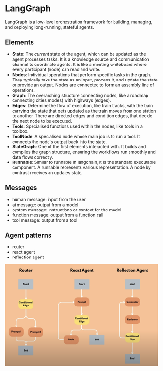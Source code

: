 # LangGraph

LangGraph is a low-level orchestration framework for building, managing, and deploying long-running, stateful agents.

## Elements

- **State**: The _current_ state of the agent, which can be updated as the agent processes tasks. It is a knowledge source and communication channel to coordinate agents. It is like a meeting whiteboard where every participant (node) can read and write.
- **Nodes**: Individual operations that perform specific tasks in the graph. They typically take the state as an input, process it, and update the state or provide an output. Nodes are connected to form an assembly line of operations.
- **Graph**: The overarching structure connecting nodes, like a roadmap connecting cities (nodes) with highways (edges).
- **Edges**: Determine the flow of execution, like train tracks, with the train carrying the state that gets updated as the train moves from one station to another. There are directed edges and condition edges, that decide the next node to be executed.
- **Tools**: Specialised functions used within the nodes, like tools in a toolbox.
- **ToolNode**: A specialised node whose main job is to run a tool. It connects the node's output back into the state.
- **StateGraph**: One of the first elements interacted with. It builds and compiles the graph structure, ensuring the workflows run smoothly and data flows correctly.
- **Runnable**: Similar to runnable in langchain, it is the standard executable component. A runnable represents various representation. A node by contrast receives an updates state.

## Messages

- human message: input from the user
- ai message: output from a model
- system message: instructions or context for the model
- function message: output from a function call
- tool message: output from a tool

## Agent patterns

- router
- react agent
- reflection agent

![Agent Patterns](agent-patterns.png)
